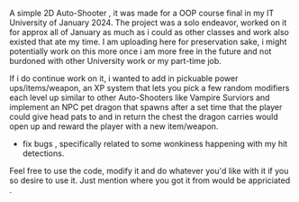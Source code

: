 A simple 2D Auto-Shooter , it was made for a OOP course final in my IT University of January 2024. The project was a solo endeavor, worked on it for approx all of January as much as i could as other classes and work also existed that ate my time. 
I am uploading here for preservation sake, i might potentially work on this more once i am more free in the future and not burdoned with other University work or my part-time job.

If i do continue work on it, i wanted to add in pickuable power ups/items/weapon, an XP system that lets you pick a few random modifiers each level up similar to other Auto-Shooters like Vampire Surviors and implement an NPC pet dragon that spawns after a set time 
that the player could give head pats to and in return the chest the dragon carries would open up and reward the player with a new item/weapon.
+ fix bugs , specifically related to some wonkiness happening with my hit detections.

Feel free to use the code, modify it and do whatever you'd like with it if you so desire to use it. Just mention where you got it from would be appriciated .
